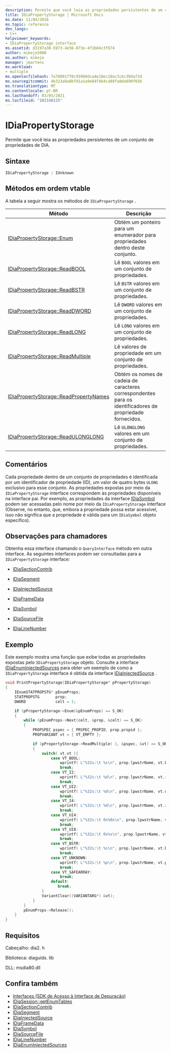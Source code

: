 ```yaml
---
description: Permite que você leia as propriedades persistentes de um conjunto de propriedades de DIA.
title: IDiaPropertyStorage | Microsoft Docs
ms.date: 11/04/2016
ms.topic: reference
dev_langs:
- C++
helpviewer_keywords:
- IDiaPropertyStorage interface
ms.assetid: d3197a38-5973-4e56-873e-4f1b84c3f674
author: mikejo5000
ms.author: mikejo
manager: jmartens
ms.workload:
- multiple
ms.openlocfilehash: 7a78801ff0c93960dca4e10ec18ec3cbc39da73d
ms.sourcegitcommit: 4b323a8a8bfd1a1a9e84f4b4ca88fa8da690f656
ms.translationtype: MT
ms.contentlocale: pt-BR
ms.lasthandoff: 03/05/2021
ms.locfileid: "102148125"
---
```

# <a name="idiapropertystorage"></a>IDiaPropertyStorage
Permite que você leia as propriedades persistentes de um conjunto de propriedades de DIA.

## <a name="syntax"></a>Sintaxe

```
IDiaPropertyStorage : IUnknown
```

## <a name="methods-in-vtable-order"></a>Métodos em ordem vtable
A tabela a seguir mostra os métodos de `IDiaPropertyStorage` .

|Método|Descrição|
|------------|-----------------|
|[IDiaPropertyStorage::Enum](../../debugger/debug-interface-access/idiapropertystorage-enum.md)|Obtém um ponteiro para um enumerador para propriedades dentro deste conjunto.|
|[IDiaPropertyStorage::ReadBOOL](../../debugger/debug-interface-access/idiapropertystorage-readbool.md)|Lê `BOOL` valores em um conjunto de propriedades.|
|[IDiaPropertyStorage::ReadBSTR](../../debugger/debug-interface-access/idiapropertystorage-readbstr.md)|Lê `BSTR` valores em um conjunto de propriedades.|
|[IDiaPropertyStorage::ReadDWORD](../../debugger/debug-interface-access/idiapropertystorage-readdword.md)|Lê `DWORD` valores em um conjunto de propriedades.|
|[IDiaPropertyStorage::ReadLONG](../../debugger/debug-interface-access/idiapropertystorage-readlong.md)|Lê `LONG` valores em um conjunto de propriedades.|
|[IDiaPropertyStorage::ReadMultiple](../../debugger/debug-interface-access/idiapropertystorage-readmultiple.md)|Lê valores de propriedade em um conjunto de propriedades.|
|[IDiaPropertyStorage::ReadPropertyNames](../../debugger/debug-interface-access/idiapropertystorage-readpropertynames.md)|Obtém os nomes de cadeia de caracteres correspondentes para os identificadores de propriedade fornecidos.|
|[IDiaPropertyStorage::ReadULONGLONG](../../debugger/debug-interface-access/idiapropertystorage-readulonglong.md)|Lê `ULONGLONG` valores em um conjunto de propriedades.|

## <a name="remarks"></a>Comentários
Cada propriedade dentro de um conjunto de propriedades é identificada por um identificador de propriedade (ID), um valor de quatro bytes `ULONG` exclusivo para esse conjunto. As propriedades expostas por meio da `IDiaPropertyStorage` interface correspondem às propriedades disponíveis na interface pai. Por exemplo, as propriedades da interface [IDiaSymbol](../../debugger/debug-interface-access/idiasymbol.md) podem ser acessadas pelo nome por meio da `IDiaPropertyStorage` interface (Observe, no entanto, que, embora a propriedade possa estar acessível, isso não significa que a propriedade é válida para um `IDiaSymbol` objeto específico).

## <a name="notes-for-callers"></a>Observações para chamadores
Obtenha essa interface chamando o `QueryInterface` método em outra interface. As seguintes interfaces podem ser consultadas para a `IDiaPropertyStorage` interface:

- [IDiaSectionContrib](../../debugger/debug-interface-access/idiasectioncontrib.md)

- [IDiaSegment](../../debugger/debug-interface-access/idiasegment.md)

- [IDiaInjectedSource](../../debugger/debug-interface-access/idiainjectedsource.md)

- [IDiaFrameData](../../debugger/debug-interface-access/idiaframedata.md)

- [IDiaSymbol](../../debugger/debug-interface-access/idiasymbol.md)

- [IDiaSourceFile](../../debugger/debug-interface-access/idiasourcefile.md)

- [IDiaLineNumber](../../debugger/debug-interface-access/idialinenumber.md)

## <a name="example"></a>Exemplo
Este exemplo mostra uma função que exibe todas as propriedades expostas pelo `IDiaPropertyStorage` objeto. Consulte a interface [IDiaEnumInjectedSources](../../debugger/debug-interface-access/idiaenuminjectedsources.md) para obter um exemplo de como a `IDiaPropertyStorage` interface é obtida da interface [IDiaInjectedSource](../../debugger/debug-interface-access/idiainjectedsource.md) .

```C++
void PrintPropertyStorage(IDiaPropertyStorage* pPropertyStorage)
{
    IEnumSTATPROPSTG* pEnumProps;
    STATPROPSTG       prop;
    DWORD             celt = 1;

    if (pPropertyStorage->Enum(&pEnumProps) == S_OK)
    {
        while (pEnumProps->Next(celt, &prop, &celt) == S_OK)
        {
            PROPSPEC pspec = { PRSPEC_PROPID, prop.propid };
            PROPVARIANT vt = { VT_EMPTY };

            if (pPropertyStorage->ReadMultiple( 1, &pspec, &vt) == S_OK)
            {
                switch( vt.vt ){
                    case VT_BOOL:
                        wprintf( L"%32s:\t %s\n", prop.lpwstrName, vt.bVal ? L"true" : L"false" );
                        break;
                    case VT_I2:
                        wprintf( L"%32s:\t %d\n", prop.lpwstrName, vt.iVal );
                        break;
                    case VT_UI2:
                        wprintf( L"%32s:\t %d\n", prop.lpwstrName, vt.uiVal );
                        break;
                    case VT_I4:
                        wprintf( L"%32s:\t %d\n", prop.lpwstrName, vt.intVal );
                        break;
                    case VT_UI4:
                        wprintf( L"%32s:\t 0x%0x\n", prop.lpwstrName, vt.uintVal );
                        break;
                    case VT_UI8:
                        wprintf( L"%32s:\t 0x%x\n", prop.lpwstrName, vt.uhVal.QuadPart );
                        break;
                    case VT_BSTR:
                        wprintf( L"%32s:\t %s\n", prop.lpwstrName, vt.bstrVal );
                        break;
                    case VT_UNKNOWN:
                        wprintf( L"%32s:\t %p\n", prop.lpwstrName, vt.punkVal );
                        break;
                    case VT_SAFEARRAY:
                        break;
                    default:
                       break;
                }
                VariantClear((VARIANTARG*) &vt);
            }
        }
        pEnumProps->Release();
    }
}
```

## <a name="requirements"></a>Requisitos
Cabeçalho: dia2. h

Biblioteca: diaguids. lib

DLL: msdia80.dll

## <a name="see-also"></a>Confira também
- [Interfaces (SDK de Acesso à Interface de Depuração)](../../debugger/debug-interface-access/interfaces-debug-interface-access-sdk.md)
- [IDiaSession::getEnumTables](../../debugger/debug-interface-access/idiasession-getenumtables.md)
- [IDiaSectionContrib](../../debugger/debug-interface-access/idiasectioncontrib.md)
- [IDiaSegment](../../debugger/debug-interface-access/idiasegment.md)
- [IDiaInjectedSource](../../debugger/debug-interface-access/idiainjectedsource.md)
- [IDiaFrameData](../../debugger/debug-interface-access/idiaframedata.md)
- [IDiaSymbol](../../debugger/debug-interface-access/idiasymbol.md)
- [IDiaSourceFile](../../debugger/debug-interface-access/idiasourcefile.md)
- [IDiaLineNumber](../../debugger/debug-interface-access/idialinenumber.md)
- [IDiaEnumInjectedSources](../../debugger/debug-interface-access/idiaenuminjectedsources.md)
